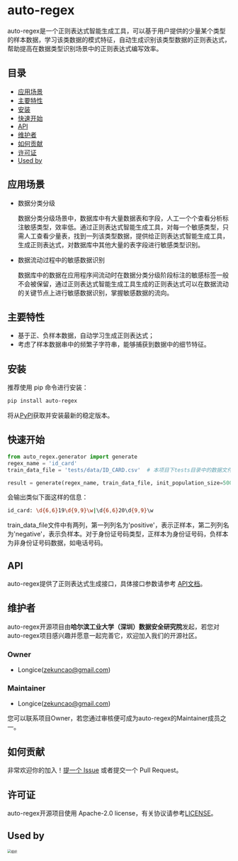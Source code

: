 # auto-regex

auto-regex是一个正则表达式智能生成工具，可以基于用户提供的少量某个类型的样本数据，学习该类数据的模式特征，自动生成识别该类型数据的正则表达式，帮助提高在数据类型识别场景中的正则表达式编写效率。



## 目录

- [应用场景](#应用场景)
- [主要特性](#主要特性)
- [安装](#安装)
- [快速开始](#快速开始)
- [API](#API)
- [维护者](#维护者)
- [如何贡献](#如何贡献)
- [许可证](#许可证)
- [Used by](#Used-by)



## 应用场景

- 数据分类分级

  数据分类分级场景中，数据库中有大量数据表和字段，人工一个个查看分析标注敏感类型，效率低。通过正则表达式智能生成工具，对每一个敏感类型，只需人工查看少量表，找到一列该类型数据，提供给正则表达式智能生成工具，生成正则表达式，对数据库中其他大量的表字段进行敏感类型识别。

- 数据流动过程中的敏感数据识别

  数据库中的数据在应用程序间流动时在数据分类分级阶段标注的敏感标签一般不会被保留，通过正则表达式智能生成工具生成的正则表达式可以在数据流动的关键节点上进行敏感数据识别，掌握敏感数据的流向。

  

## 主要特性

+ 基于正、负样本数据，自动学习生成正则表达式；
+ 考虑了样本数据串中的频繁子字符串，能够捕获到数据中的细节特征。



## 安装

推荐使用 pip 命令进行安装：

```bash
pip install auto-regex
```

将从[PyPI](https://pypi.org/)获取并安装最新的稳定版本。



## 快速开始

```python
from auto_regex.generator import generate
regex_name = 'id_card'
train_data_file = 'tests/data/ID_CARD.csv'  # 本项目下tests目录中的数据文件

result = generate(regex_name, train_data_file, init_population_size=500, max_iterations=100)
```

会输出类似下面这样的信息：

```bash
id_card: \d{6,6}19\d{9,9}\w|\d{6,6}20\d{9,9}\w
```

train_data_file文件中有两列，第一列列名为'positive'，表示正样本，第二列列名为'negative'，表示负样本。对于身份证号码类型，正样本为身份证号码，负样本为非身份证号码数据，如电话号码。



## API

auto-regex提供了正则表达式生成接口，具体接口参数请参考 [API文档](https://opendlp.readthedocs.io/en/latest/api/index.html)。



## 维护者

auto-regex开源项目由**哈尔滨工业大学（深圳）数据安全研究院**发起，若您对auto-regex项目感兴趣并愿意一起完善它，欢迎加入我们的开源社区。

### Owner

+ Longice(zekuncao@gmail.com) 

### Maintainer

+ Longice(zekuncao@gmail.com) 

您可以联系项目Owner，若您通过审核便可成为auto-regex的Maintainer成员之一。



## 如何贡献

非常欢迎你的加入！[提一个 Issue](https://github.com/hitsz-ids/auto-regex/issues/new) 或者提交一个 Pull Request。



## 许可证

auto-regex开源项目使用 Apache-2.0 license，有关协议请参考[LICENSE](https://github.com/hitsz-ids/auto-regex/blob/main/LICENSE)。



## Used by

<img src="docs/imgs/组织.png" alt="组织" style="zoom:50%;" />

